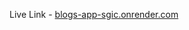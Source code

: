 Live Link - <a href="https://blogs-app-sgic.onrender.com/" target="_blank">blogs-app-sgic.onrender.com</a>
